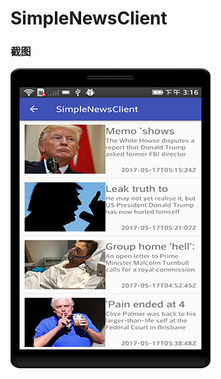 # SimpleNewsClient

### 截图
![截图](https://github.com/BruceAnda/HMAndroid/blob/master/screenshot/day04/pic/pic9.png)